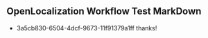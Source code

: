 ## OpenLocalization Workflow Test MarkDown
* 3a5cb830-6504-4dcf-9673-11f91379a1ff thanks!

<!--HONumber=Sep16_HO1-->


